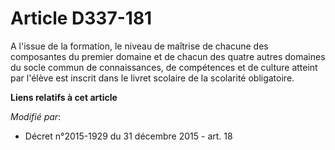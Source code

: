 # Article D337-181

A l'issue de la formation, le niveau de maîtrise de chacune des composantes du premier domaine et de chacun des quatre autres
domaines du socle commun de connaissances, de compétences et de culture atteint par l'élève est inscrit dans le livret
scolaire de la scolarité obligatoire.

**Liens relatifs à cet article**

_Modifié par_:

  - Décret n°2015-1929 du 31 décembre 2015 - art. 18
